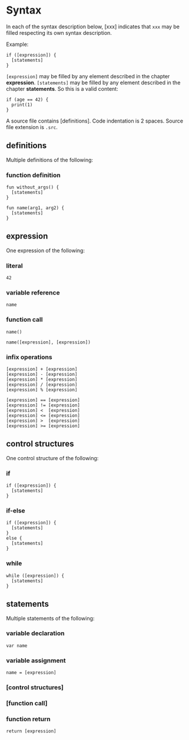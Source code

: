 # Syntax

In each of the syntax description below, [xxx] indicates that `xxx` may be filled respecting its own syntax description.

Example:

```
if ([expression]) {
  [statements]
}
```

`[expression]` may be filled by any element described in the chapter **expression**.
`[statements]` may be filled by any element described in the chapter **statements**.
So this is a valid content:

```
if (age == 42) {
  print(1)
}
```

A source file contains [definitions].
Code indentation is 2 spaces.
Source file extension is `.src`.

## definitions

Multiple definitions of the following:

### function definition

```
fun without_args() {
  [statements]
}
```

```
fun name(arg1, arg2) {
  [statements]
}
```

## expression

One expression of the following:

### literal

`42`

### variable reference

`name`

### function call

`name()`

`name([expression], [expression])`

### infix operations

```
[expression] + [expression]
[expression] - [expression]
[expression] * [expression]
[expression] / [expression]
[expression] % [expression]

[expression] == [expression]
[expression] != [expression]
[expression] <  [expression]
[expression] <= [expression]
[expression] >  [expression]
[expression] >= [expression]
```

## control structures

One control structure of the following:

### if

```
if ([expression]) {
  [statements]
}
```

### if-else

```
if ([expression]) {
  [statements]
}
else {
  [statements]
}
```

### while

```
while ([expression]) {
  [statements]
}
```

## statements

Multiple statements of the following:

### variable declaration

`var name`

### variable assignment

`name = [expression]`

### [control structures]

### [function call]

### function return

`return [expression]`

